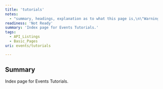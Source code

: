 ```yaml
---
title: 'tutorials'
notes:
  - "summary, headings, explanation as to what this page is,\n\"Warning: More than one default form is defined for this page.\""
readiness: 'Not Ready'
summary: 'Index page for Events Tutorials.'
tags:
  - API_Listings
  - Basic_Pages
uri: events/tutorials

---
```

## Summary

Index page for Events Tutorials.


